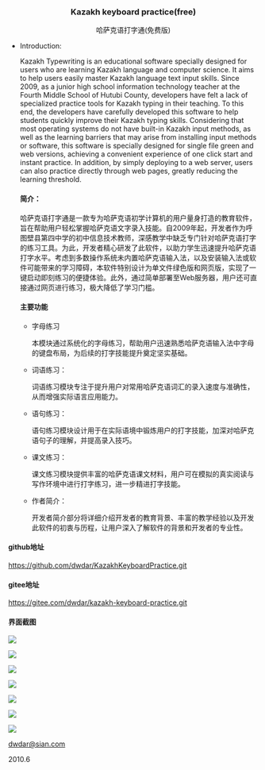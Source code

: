 <h3 align="center">Kazakh keyboard practice(free)</h3>

<p align="center">哈萨克语打字通(免费版)</p>

- Introduction:

  Kazakh Typewriting is an educational software specially designed for users who are learning Kazakh language and computer science. It aims to help users easily master Kazakh language text input skills. Since 2009, as a junior high school information technology teacher at the Fourth Middle School of Hutubi County, developers have felt a lack of specialized practice tools for Kazakh typing in their teaching. To this end, the developers have carefully developed this software to help students quickly improve their Kazakh typing skills. Considering that most operating systems do not have built-in Kazakh input methods, as well as the learning barriers that may arise from installing input methods or software, this software is specially designed for single file green and web versions, achieving a convenient experience of one click start and instant practice. In addition, by simply deploying to a web server, users can also practice directly through web pages, greatly reducing the learning threshold.

  #### 简介：
  
  哈萨克语打字通是一款专为哈萨克语初学计算机的用户量身打造的教育软件，旨在帮助用户轻松掌握哈萨克语文字录入技能。自2009年起，开发者作为呼图壁县第四中学的初中信息技术教师，深感教学中缺乏专门针对哈萨克语打字的练习工具。为此，开发者精心研发了此软件，以助力学生迅速提升哈萨克语打字水平。考虑到多数操作系统未内置哈萨克语输入法，以及安装输入法或软件可能带来的学习障碍，本软件特别设计为单文件绿色版和网页版，实现了一键启动即刻练习的便捷体验。此外，通过简单部署至Web服务器，用户还可直接通过网页进行练习，极大降低了学习门槛。
  
  #### 主要功能
  
  - 字母练习
  
    本模块通过系统化的字母练习，帮助用户迅速熟悉哈萨克语输入法中字母的键盘布局，为后续的打字技能提升奠定坚实基础。
  
  - 词语练习：
  
    词语练习模块专注于提升用户对常用哈萨克语词汇的录入速度与准确性，从而增强实际语言应用能力。
  
  - 语句练习：
  
    语句练习模块设计用于在实际语境中锻炼用户的打字技能，加深对哈萨克语句子的理解，并提高录入技巧。
  
  - 课文练习：
  
    课文练习模块提供丰富的哈萨克语课文材料，用户可在模拟的真实阅读与写作环境中进行打字练习，进一步精进打字技能。
  
  - 作者简介：
  
    开发者简介部分将详细介绍开发者的教育背景、丰富的教学经验以及开发此软件的初衷与历程，让用户深入了解软件的背景和开发者的专业性。
  
    

#### github地址

https://github.com/dwdar/KazakhKeyboardPractice.git

#### gitee地址

https://gitee.com/dwdar/kazakh-keyboard-practice.git



#### 界面截图

![](./img/01.png)

![](./img/02.png)

![](./img/03.png)

![](./img/04.png)

![](./img/05.png)

![](./img/06.png)

![](./img/07.png)


dwdar@sian.com

2010.6

